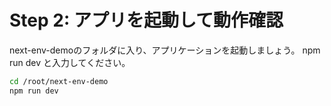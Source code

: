 # Step 2: アプリを起動して動作確認

next-env-demoのフォルダに入り、アプリケーションを起動しましょう。
npm run dev と入力してください。
```bash
cd /root/next-env-demo
npm run dev
```

